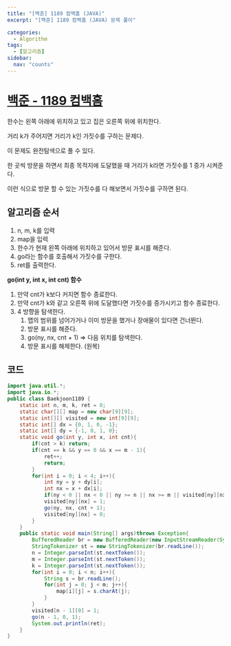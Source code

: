 ```yaml
---
title: "[백준] 1189 컴백홈 (JAVA)"
excerpt: "[백준] 1189 컴백홈 (JAVA) 문제 풀이"

categories:
  - Algorithm
tags:
  - [알고리즘]
sidebar:
  nav: "counts"
---
```


# [백준 - 1189 컴백홈](https://www.acmicpc.net/problem/1189)

한수는 왼쪽 아래에 위치하고 있고 집은 오른쪽 위에 위치한다.

거리 k가 주어지면 거리가 k인 가짓수를 구하는 문제다.

이 문제도 완전탐색으로 풀 수 있다.

한 곳씩 방문을 하면서 최종 목적지에 도달했을 때 거리가 k라면 가짓수를 1 증가 시켜준다.

이런 식으로 방문 할 수 있는 가짓수를 다 해보면서 가짓수를 구하면 된다.

## 알고리즘 순서

1. n, m, k를 입력
2. map을 입력
3. 한수가 현재 왼쪽 아래에 위치하고 있어서 방문 표시를 해준다.
4. go라는 함수를 호출해서 가짓수를 구한다.
5. ret를 출력한다.

**go(int y, int x, int cnt) 함수**

1. 만약 cnt가 k보다 커지면 함수 종료한다.
2. 만약 cnt가 k와 같고 오른쪽 위에 도달했다면 가짓수를 증가시키고 함수 종료한다.
3. 4 방향을 탐색한다.
   1. 맵의 범위를 넘어가거나 이미 방문을 했거나 장애물이 있다면 건너뛴다.
   2. 방문 표시를 해준다.
   3. go(ny, nx, cnt + 1) ⇒ 다음 위치를 탐색한다.
   4. 방문 표시를 해제한다. (원복)

## 코드

```java
import java.util.*;
import java.io.*;
public class Baekjoon1189 {
    static int n, m, k, ret = 0;
    static char[][] map = new char[9][9];
    static int[][] visited = new int[9][9];
    static int[] dx = {0, 1, 0, -1};
    static int[] dy = {-1, 0, 1, 0};
    static void go(int y, int x, int cnt){
        if(cnt > k) return;
        if(cnt == k && y == 0 && x == m - 1){
            ret++;
            return;
        }
        for(int i = 0; i < 4; i++){
            int ny = y + dy[i];
            int nx = x + dx[i];
            if(ny < 0 || nx < 0 || ny >= n || nx >= m || visited[ny][nx] != 0 || map[ny][nx] == 'T') continue;
            visited[ny][nx] = 1;
            go(ny, nx, cnt + 1);
            visited[ny][nx] = 0;
        }
    }
    public static void main(String[] args)throws Exception{
        BufferedReader br = new BufferedReader(new InputStreamReader(System.in));
        StringTokenizer st = new StringTokenizer(br.readLine());
        n = Integer.parseInt(st.nextToken());
        m = Integer.parseInt(st.nextToken());
        k = Integer.parseInt(st.nextToken());
        for(int i = 0; i < n; i++){
            String s = br.readLine();
            for(int j = 0; j < m; j++){
                map[i][j] = s.charAt(j);
            }
        }
        visited[n - 1][0] = 1;
        go(n - 1, 0, 1);
        System.out.println(ret);
    }
}
```
